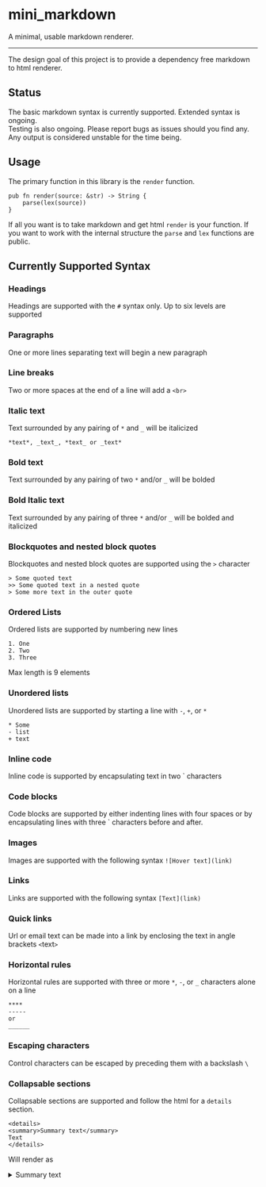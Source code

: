 # mini_markdown
A minimal, usable markdown renderer.
___
The design goal of this project is to provide a dependency free markdown to html renderer.

## Status
The basic markdown syntax is currently supported. Extended syntax is ongoing.   
Testing is also ongoing. Please report bugs as issues should you find any.  
Any output is considered unstable for the time being.


## Usage
The primary function in this library is the `render` function.
```
pub fn render(source: &str) -> String {
    parse(lex(source))
}
```
If all you want is to take markdown and get html `render` is your function. If you want to work with the internal structure the `parse` and `lex` functions are public.

## Currently Supported Syntax
### Headings
Headings are supported with the `#` syntax only. Up to six levels are supported
### Paragraphs
One or more lines separating text will begin a new paragraph
### Line breaks
Two or more spaces at the end of a line will add a `<br>`
### Italic text
Text surrounded by any pairing of `*` and `_` will be italicized
```
*text*, _text_, *text_ or _text*
```
### Bold text
Text surrounded by any pairing of two `*` and/or `_` will be bolded
### Bold Italic text
Text surrounded by any pairing of three `*` and/or `_` will be bolded and italicized
### Blockquotes and nested block quotes
Blockquotes and nested block quotes are supported using the `>` character
```
> Some quoted text
>> Some quoted text in a nested quote
> Some more text in the outer quote
```
### Ordered Lists
Ordered lists are supported by numbering new lines
```
1. One
2. Two
3. Three
```
Max length is 9 elements
### Unordered lists 
Unordered lists are supported by starting a line with `-`, `+`, or `*`
```
* Some
- list
+ text
```
### Inline code
Inline code is supported by encapsulating text in two \` characters
### Code blocks
Code blocks are supported by either indenting lines with four spaces or by encapsulating lines with three \` characters before and after.
### Images
Images are supported with the following syntax `![Hover text](link)`
### Links
Links are supported with the following syntax `[Text](link)`
### Quick links
Url or email text can be made into a link by enclosing the text in angle brackets `<`text`>`
### Horizontal rules
Horizontal rules are supported with three or more `*`, `-`, or `_` characters alone on a line
```
****
-----
or
______
```
### Escaping characters
Control characters can be escaped by preceding them with a backslash `\`

### Collapsable sections
Collapsable sections are supported and follow the html for a `details` section.
```
<details>
<summary>Summary text</summary>
Text
</details>
```
Will render as 
<details>
<summary>Summary text</summary>
Text
</details>